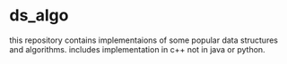 # ds_algo
this repository contains implementaions of some popular data structures and algorithms.
includes implementation in c++ not in java or python.
